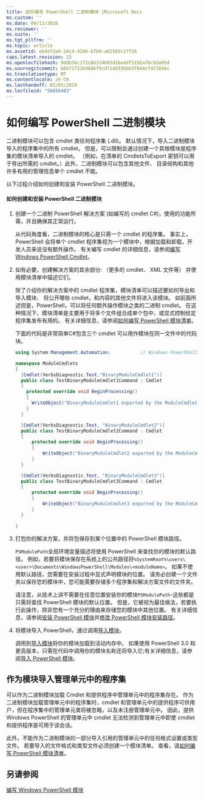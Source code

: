 ```yaml
---
title: 如何编写 PowerShell 二进制模块 |Microsoft Docs
ms.custom: ''
ms.date: 09/13/2016
ms.reviewer: ''
ms.suite: ''
ms.tgt_pltfrm: ''
ms.topic: article
ms.assetid: eb4e72e6-24c4-42b6-b7b9-a62585c17f26
caps.latest.revision: 15
ms.openlocfilehash: 9ddb3bc172c66314603d2be4df5192a76c92e05d
ms.sourcegitcommit: b6871f21bd666f9cd71dd336bb3f844cf472b56c
ms.translationtype: MT
ms.contentlocale: zh-CN
ms.lasthandoff: 02/03/2019
ms.locfileid: "56856483"
---
```

# <a name="how-to-write-a-powershell-binary-module"></a>如何编写 PowerShell 二进制模块

二进制模块可以包含 cmdlet 类任何程序集 (.dll)。 默认情况下，导入二进制模块导入的程序集中的所有 cmdlet。 但是，可以限制会通过创建一个其根模块是程序集的模块清单导入的 cmdlet。 （例如，在清单的 CmdletsToExport 密钥可以用于导出所需的 cmdlet。）此外，二进制模块可以包含其他文件、 目录结构和其他许多有用的管理信息单个 cmdlet 不能。

以下过程介绍如何创建和安装 PowerShell 二进制模块。

#### <a name="how-to-create-and-install-a-powershell-binary-module"></a>如何创建和安装 PowerShell 二进制模块

1. 创建一个二进制 PowerShell 解决方案 (如编写的 cmdlet C#)，使用的功能所需，并且确保其正常运行。

   从代码角度看，二进制模块的核心是只需一个 cmdlet 的程序集。 事实上，PowerShell 会将单个 cmdlet 程序集视为一个模块中，根据加载和卸载，开发人员来说没有额外操作。 有关编写 cmdlet 的详细信息，请参阅[编写 Windows PowerShell Cmdlet](../cmdlet/writing-a-windows-powershell-cmdlet.md)。

2. 如有必要，创建解决方案的其余部分: （更多的 cmdlet、 XML 文件等） 并使用模块清单中描述它们。

   除了介绍你的解决方案中的 cmdlet 程序集，模块清单可以描述要如何导出和导入模块、 将公开哪些 cmdlet，和内容的其他文件将进入该模块。 如前面所述但是，PowerShell，可以将任何额外操作模块之类的二进制 cmdlet。 在这种情况下，模块清单是主要用于将多个文件组合成单个包中，或显式控制给定程序集发布有用的。 有关详细信息，请参阅[如何编写 PowerShell 模块清单](http://msdn.microsoft.com/en-us/abe4c24b-e64e-4a61-81d5-18c4fceba0b6)。

   下面的代码是非常简单C#包含三个 cmdlet 可以用作模块在同一文件中的代码块。

   ```csharp
   using System.Management.Automation;           // Windows PowerShell namespace.

   namespace ModuleCmdlets
   {
     [Cmdlet(VerbsDiagnostic.Test,"BinaryModuleCmdlet1")]
     public class TestBinaryModuleCmdlet1Command : Cmdlet
     {
       protected override void BeginProcessing()
       {
         WriteObject("BinaryModuleCmdlet1 exported by the ModuleCmdlets module.");
       }
     }

     [Cmdlet(VerbsDiagnostic.Test, "BinaryModuleCmdlet2")]
     public class TestBinaryModuleCmdlet2Command : Cmdlet
     {
         protected override void BeginProcessing()
         {
             WriteObject("BinaryModuleCmdlet2 exported by the ModuleCmdlets module.");
         }
     }

     [Cmdlet(VerbsDiagnostic.Test, "BinaryModuleCmdlet3")]
     public class TestBinaryModuleCmdlet3Command : Cmdlet
     {
         protected override void BeginProcessing()
         {
             WriteObject("BinaryModuleCmdlet3 exported by the ModuleCmdlets module.");
         }
     }

   }
   ```

3. 打包你的解决方案，并将包保存到某个位置中的 PowerShell 模块路径。

   `PSModulePath`全局环境变量描述将使用 PowerShell 来查找你的模块的默认路径。 例如，若要将模块保存在系统上的公共路径将`%SystemRoot%\users\<user>\Documents\WindowsPowerShell\Modules\<moduleName>`。 如果不使用默认路径，您需要在安装过程中显式声明模块的位置。 请务必创建一个文件夹以保存您的模块中，您可能需要存储多个程序集和解决方案文件的文件夹。

   请注意，从技术上讲不需要在任意位置安装你的模块`PSModulePath`-这些都是只需将查找 PowerShell 模块的默认位置。 但是，它被视为最佳做法，若要执行此操作，除非您有一个充分的理由来存储您的模块中其他位置。 有关详细信息，请参阅[安装 PowerShell 模块](./installing-a-powershell-module.md)并[修改 PowerShell 模块安装路径](./modifying-the-psmodulepath-installation-path.md)。

4. 将模块导入 PowerShell，通过调用[导入模块](/powershell/module/Microsoft.PowerShell.Core/Import-Module)。

   调用到[导入模块](/powershell/module/Microsoft.PowerShell.Core/Import-Module)将你的模块加载到活动内存中。 如果使用 PowerShell 3.0 和更高版本，只需在代码中调用你的模块名称还将导入它;有关详细信息，请参阅[导入 PowerShell 模块](./importing-a-powershell-module.md)。

## <a name="importing-snap-in-assemblies-as-modules"></a>作为模块导入管理单元中的程序集

可以作为二进制模块加载 Cmdlet 和提供程序中管理单元中的程序集存在。 作为二进制模块加载管理单元中的程序集时，cmdlet 和管理单元中的提供程序可供用户，但在程序集中的管理单元类将被忽略，以及未注册管理单元中。 因此，提供 Windows PowerShell 的管理单元中 cmdlet 无法检测到管理单元中即使 cmdlet 和提供程序是可用于该会话。

此外，不能作为二进制模块的一部分导入引用的管理单元中的任何格式设置或类型文件。 若要导入的文件格式和类型文件必须创建一个模块清单。 查看，请[如何编写 PowerShell 模块清单](http://msdn.microsoft.com/en-us/abe4c24b-e64e-4a61-81d5-18c4fceba0b6)。

## <a name="see-also"></a>另请参阅

[编写 Windows PowerShell 模块](./writing-a-windows-powershell-module.md)
